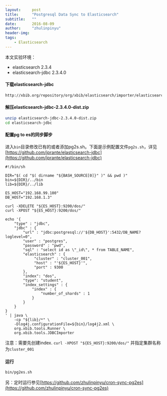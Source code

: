 ```yaml
---
layout:     post
title:      "Postgresql Data Sync to Elasticsearch"
subtitle:   ""
date:       2016-08-09
author:     "zhulinpinyu"
header-img:
tags:
    - Elasticsearch
---
```


本文实验环境：

- elasticsearch  2.3.4
- elasticsearch-jdbc 2.3.4.0

#### 下载elasticsearch-jdbc

```sh
http://xbib.org/repository/org/xbib/elasticsearch/importer/elasticsearch-jdbc/2.3.4.0/elasticsearch-jdbc-2.3.4.0-dist.zip
```

#### 解压elasticsearch-jdbc-2.3.4.0-dist.zip

```sh
unzip elasticsearch-jdbc-2.3.4.0-dist.zip
cd elasticsearch-jdbc
```

#### 配置pg to es的同步脚步

进入`bin`目录修改已有的或者添加pg2s.sh。下面是示例配置文件`pg2s.sh`，详见[https://github.com/jprante/elasticsearch-jdbc](https://github.com/jprante/elasticsearch-jdbc)

```shell
#!/bin/sh

DIR="$( cd "$( dirname "${BASH_SOURCE[0]}" )" && pwd )"
bin=${DIR}/../bin
lib=${DIR}/../lib

ES_HOST="192.168.99.100"
DB_HOST="192.168.1.3"

curl -XDELETE "${ES_HOST}:9200/dos/"
curl -XPOST "${ES_HOST}:9200/dos/"

echo '{
    "type" : "jdbc",
    "jdbc" : {
        "url" : "jdbc:postgresql://'${DB_HOST}':5432/DB_NAME?loglevel=0",
        "user" : "postgres",
        "password" : "pwd",
        "sql" : "select id as \"_id\", * from TABLE_NAME",
        "elasticsearch" : {
             "cluster" : "cluster_001",
             "host" : "'${ES_HOST}'",
             "port" : 9300
        },
        "index": "dos",
        "type": "student",
        "index_settings" : {
            "index" : {
                "number_of_shards" : 1
            }
        }
    }
}
' | java \
    -cp "${lib}/*" \
    -Dlog4j.configurationFile=${bin}/log4j2.xml \
    org.xbib.tools.Runner \
    org.xbib.tools.JDBCImporter

```

注意：需要先创建index. `curl -XPOST "${ES_HOST}:9200/dos/"` 并指定集群名称为`cluster_001`

#### 运行

```sh
bin/pg2es.sh
```

另：定时运行参见[https://github.com/zhulinpinyu/cron-sync-pg2es](https://github.com/zhulinpinyu/cron-sync-pg2es)
